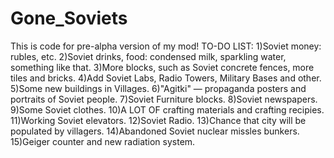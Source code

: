 # Gone_Soviets
This is code for pre-alpha version of my mod! 
TO-DO LIST:
1)Soviet money: rubles, etc.
2)Soviet drinks, food: condensed milk, sparkling water, something like that.
3)More blocks, such as Soviet concrete fences, more tiles and bricks.
4)Add Soviet Labs, Radio Towers, Military Bases and other.
5)Some new buildings in Villages.
6)"Agitki" — propaganda posters and portraits of Soviet people.
7)Soviet Furniture blocks.
8)Soviet newspapers.
9)Some Soviet clothes.
10)A LOT OF crafting materials and crafting recipies.
11)Working Soviet elevators.
12)Soviet Radio.
13)Chance that city will be populated by villagers.
14)Abandoned Soviet nuclear missles bunkers.
15)Geiger counter and new radiation system.
